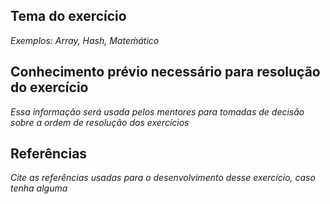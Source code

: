 ## Tema do exercício
_Exemplos: Array, Hash, Mateḿático_

## Conhecimento prévio necessário para resolução do exercício
_Essa informação será usada pelos mentores para tomadas de decisão sobre a ordem de resolução dos exercícios_

## Referências
_Cite as referências usadas para o desenvolvimento desse exercício, caso tenha alguma_
